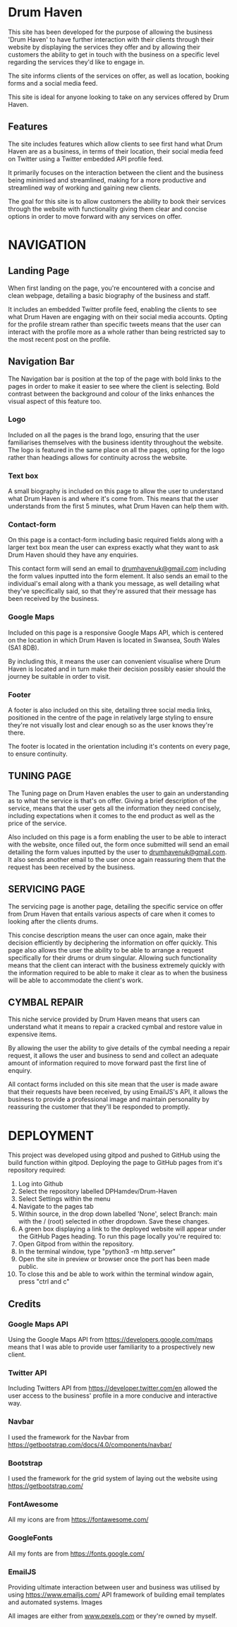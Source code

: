 # Drum Haven

This site has been developed for the purpose of allowing the business 'Drum Haven' to have further interaction with their clients through their website by displaying the services they offer and by allowing their customers the ability to get in touch with the business on a specific level regarding the services they'd like to engage in. 

The site informs clients of the services on offer, as well as location, booking forms and a social media feed. 

This site is ideal for anyone looking to take on any services offered by Drum Haven. 

## Features

The site includes features which allow clients to see first hand what Drum Haven are as a business, in terms of their location, their social media feed on Twitter using a Twitter embedded API profile feed. 

It primarily focuses on the interaction between the client and the business being minimised and streamlined, making for a more productive and streamlined way of working and gaining new clients. 

The goal for this site is to allow customers the ability to book their services through the website with functionality giving them clear and concise options in order to move forward with any services on offer. 

# NAVIGATION

## Landing Page

When first landing on the page, you're encountered with a concise and clean webpage, detailing a basic biography of the business and staff. 

It includes an embedded Twitter profile feed, enabling the clients to see what Drum Haven are engaging with on their social media accounts. Opting for the profile stream rather than specific tweets means that the user can interact with the profile more as a whole rather than being restricted say to the most recent post on the profile. 

## Navigation Bar

The Navigation bar is position at the top of the page with bold links to the pages in order to make it easier to see where the client is selecting. Bold contrast between the background and colour of the links enhances the visual aspect of this feature too. 

### Logo

Included on all the pages is the brand logo, ensuring that the user familiarises themselves with the business identity throughout the website. The logo is featured in the same place on all the pages, opting for the logo rather than headings allows for continuity across the website. 

### Text box

A small biography is included on this page to allow the user to understand what Drum Haven is and where it's come from. This means that the user understands from the first 5 minutes, what Drum Haven can help them with. 

### Contact-form 

On this page is a contact-form including basic required fields along with a larger text box mean the user can express exactly what they want to ask Drum Haven should they have any enquiries. 

This contact form will send an email to drumhavenuk@gmail.com including the form values inputted into the form element. It also sends an email to the individual's email along with a thank you message, as well detailing what they've specifically said, so that they're assured that their message has been received by the business. 

### Google Maps

Included on this page is a responsive Google Maps API, which is centered on the location in which Drum Haven is located in Swansea, South Wales (SA1 8DB). 

By including this, it means the user can convenient visualise where Drum Haven is located and in turn make their decision possibly easier should the journey be suitable in order to visit. 

### Footer

A footer is also included on this site, detailing three social media links, positioned in the centre of the page in relatively large styling to ensure they're not visually lost and clear enough so as the user knows they're there. 

The footer is located in the orientation including it's contents on every page, to ensure continuity. 


## TUNING PAGE

The Tuning page on Drum Haven enables the user to gain an understanding as to what the service is that's on offer. Giving a brief description of the service, means that the user gets all the information they need concisely, including expectations when it comes to the end product as well as the price of the service. 

Also included on this page is a form enabling the user to be able to interact with the website, once filled out, the form once submitted will send an email detailing the form values inputted by the user to drumhavenuk@gmail.com. It also sends another email to the user once again reassuring them that the request has been received by the business. 

## SERVICING PAGE

The servicing page is another page, detailing the specific service on offer from Drum Haven that entails various aspects of care when it comes to looking after the clients drums. 

This concise description means the user can once again, make their decision efficiently by deciphering the information on offer quickly. 
This page also allows the user the ability to be able to arrange a request specifically for their drums or drum singular. Allowing such functionality means that the client can interact with the business extremely quickly with the information required to be able to make it clear as to when the business will be able to accommodate the client's work. 


## CYMBAL REPAIR

This niche service provided by Drum Haven means that users can understand what it means to repair a cracked cymbal and restore value in expensive items. 

By allowing the user the ability to give details of the cymbal needing a repair request, it allows the user and business to send and collect an adequate amount of information required to move forward past the first line of enquiry. 


All contact forms included on this site mean that the user is made aware that their requests have been received, by using EmailJS's API, it allows the business to provide a professional image and maintain personality by reassuring the customer that they'll be responded to promptly. 

# DEPLOYMENT

This project was developed using gitpod and pushed to GitHub using the build function within gitpod.
Deploying the page to GitHub pages from it's repository required:
1. Log into Github
2. Select the repository labelled DPHamdev/Drum-Haven
3. Select Settings within the menu
4. Navigate to the pages tab
5. Within source, in the drop down labelled 'None', select Branch: main with the / (root) selected in other dropdown. Save these changes.
6. A green box displaying a link to the deployed website will appear under the GitHub Pages heading.
To run this page locally you're required to:
1. Open Gitpod from within the repository.
2. In the terminal window, type "python3 -m http.server"
3. Open the site in preview or browser once the port has been made public.
4. To close this and be able to work within the terminal window again, press "ctrl and c"

## Credits

### Google Maps API
Using the Google Maps API from https://developers.google.com/maps means that I was able to provide user familiarity to a prospectively new client. 

### Twitter API
Including Twitters API from https://developer.twitter.com/en allowed the user access to the business' profile in a more conducive and interactive way. 


### Navbar
I used the framework for the Navbar from https://getbootstrap.com/docs/4.0/components/navbar/ 

### Bootstrap
I used the framework for the grid system of laying out the website using https://getbootstrap.com/ 

### FontAwesome
All my icons are from https://fontawesome.com/

### GoogleFonts
All my fonts are from https://fonts.google.com/ 

### EmailJS

Providing ultimate interaction between user and business was utilised by using https://www.emailjs.com/ API framework of building email templates and automated systems. 
Images

All images are either from www.pexels.com or they're owned by myself. 
